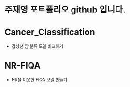 # 주재영 포트폴리오 github 입니다.

# Cancer_Classification
- 갑상선 암 분류 모델 비교하기

# NR-FIQA
- NR을 이용한 FIQA 모델 만들기
